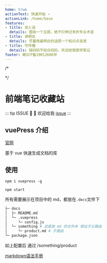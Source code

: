 ```yaml
---
home: true
actionText: 快速开始 →
actionLink: /home/base
features:
- title: 说人话
  details: 围绕一个主题，绝不衍伸过多的专业术语
- title: 讲明白
  details: 尽量用最明白的话把一个知识点说透
- title: 可传播
  details: 独码码不如众码码，欢迎给我提供笔记
footer: 赣ICP备19012606号
---
```



/*
<!-- <ClientOnly>
  <base-video-index />
</ClientOnly> -->
 */

# 前端笔记收藏站

<ClientOnly>
  <base-avatar-index />
</ClientOnly>

::: tip ISSUE
:tada: :100: 欢迎给我 [issue](https://github.com/duanxiongfei-2016/notes/issues)
:::

## vuePress 介绍

[官网](https://vuepress.vuejs.org/zh/)

基于 vue 快速生成文档的库

## 使用

`npm i vuepress -g`

`npm start`

所有需要展示在项目中的 md，都放在`.docs`文件下

```sh
├─ docs
│  ├─ README.md
│  └─ .vuepress
│     └─ config.js
│  └─ something # 这是放 md 的文件夹 相当于父路由
│     └─ product.md # 子路由
└─ package.json
```

如上配置后 通过 /something/product

[markdown语法手册](https://juejin.im/editor/guide/markdown)

<ClientOnly>
  <global-reward-index />
</ClientOnly>

